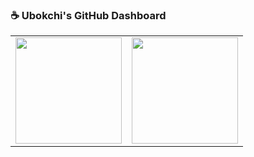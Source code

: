 ### ☕ Ubokchi's GitHub Dashboard

<table>
  <tr>
    <td>
      <img src="https://github-readme-stats.vercel.app/api?username=Ubokchi&show_icons=true&rank_icon=percentile&include_all_commits=true&count_private=true&theme=tokyonight" height="170" />
    </td>
    <td>
      <img src="https://github-readme-stats.vercel.app/api/top-langs/?username=Ubokchi&layout=compact&langs_count=6&theme=tokyonight" height="170" />
    </td>
  </tr>
</table>
